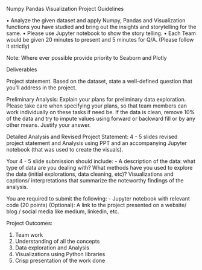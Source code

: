 Numpy Pandas Visualization Project Guidelines

•	Analyze the given dataset and apply Numpy, Pandas and Visualization functions you have studied and bring out the insights and storytelling for the same.
•	Please use Jupyter notebook to show the story telling.
•	Each Team would be given 20 minutes to present and 5 minutes for Q/A. (Please follow it strictly)

Note: Where ever possible provide priority to Seaborn and Plotly

Deliverables

Project statement. Based on the dataset, state a well-defined question that you’ll address in the project.

Preliminary Analysis: Explain your plans for preliminary data exploration. Please take care when specifying your plans, so that team members can work individually on these tasks if need be. If the data is clean, remove 10% of the data and try to impute values using forward or backward fill or by any other means. Justify your answer.

Detailed Analysis and Revised Project Statement: 4 - 5 slides revised project statement and Analysis using PPT and an accompanying Jupyter notebook (that was used to create the visuals).

Your 4 - 5 slide submission should include: - A description of the data: what type of data are you dealing with? What methods have you used to explore the data (initial explorations, data cleaning, etc)? Visualizations and captions/ interpretations that summarize the noteworthy findings of the analysis.

You are required to submit the following: - Jupyter notebook with relevant code (20 points) (Optional): A link to the project presented on a website/ blog / social media like medium, linkedin, etc.

Project Outcomes:
1.	Team work
2.	Understanding of all the concepts
3.	Data exploration and Analysis
4.	Visualizations using Python libraries
5.	Crisp presentation of the work done
